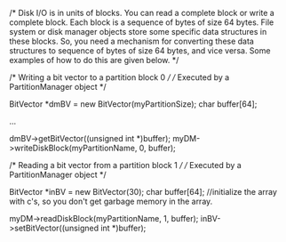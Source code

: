 /*
   Disk I/O is in units of blocks. You can read a complete block or
   write a complete block. Each block is a sequence of bytes of size
   64 bytes. File system or disk manager objects store some specific
   data structures in these blocks. So, you need a mechanism for converting
   these data structures to sequence of bytes of size 64 bytes, and vice
   versa. Some examples of how to do this are given below.
*/


/* Writing a bit vector to a partition block 0 */
/* Executed by a PartitionManager object */

BitVector *dmBV = new BitVector(myPartitionSize);
char buffer[64];

...

dmBV->getBitVector((unsigned int *)buffer);
myDM->writeDiskBlock(myPartitionName, 0, buffer);


/* Reading a bit vector from a partition block 1 */
/* Executed by a PartitionManager object */

BitVector *inBV = new BitVector(30);
char buffer[64];  //initialize the array with c's, so you don't get garbage memory in the array.

myDM->readDiskBlock(myPartitionName, 1, buffer);
inBV->setBitVector((unsigned int *)buffer);

